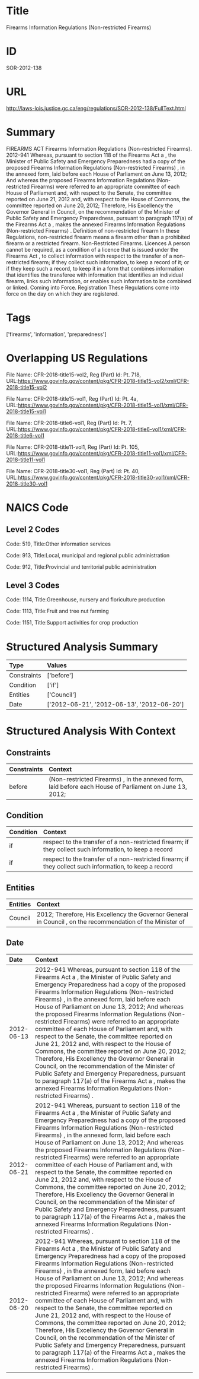 # Title
Firearms Information Regulations (Non-restricted Firearms)


# ID
SOR-2012-138

# URL
http://laws-lois.justice.gc.ca/eng/regulations/SOR-2012-138/FullText.html


# Summary
FIREARMS ACT Firearms Information Regulations (Non-restricted Firearms).
2012-941 Whereas, pursuant to section 118 of the  Firearms Act a , the Minister of Public Safety and Emergency Preparedness had a copy of the proposed  Firearms Information Regulations (Non-restricted Firearms) , in the annexed form, laid before each House of Parliament on June 13, 2012; And whereas the proposed  Firearms Information Regulations (Non-restricted Firearms)  were referred to an appropriate committee of each House of Parliament and, with respect to the Senate, the committee reported on June 21, 2012 and, with respect to the House of Commons, the committee reported on June 20, 2012; Therefore, His Excellency the Governor General in Council, on the recommendation of the Minister of Public Safety and Emergency Preparedness, pursuant to paragraph 117(a) of the  Firearms Act a , makes the annexed  Firearms Information Regulations (Non-restricted Firearms) .
Definition of  non-restricted firearm In these Regulations,  non-restricted firearm  means a firearm other than a prohibited firearm or a restricted firearm.
Non-Restricted Firearms.
Licences A person cannot be required, as a condition of a licence that is issued under the  Firearms Act , to collect information with respect to the transfer of a non-restricted firearm; if they collect such information, to keep a record of it; or if they keep such a record, to keep it in a form that combines information that identifies the transferee with information that identifies an individual firearm, links such information, or enables such information to be combined or linked.
Coming into Force.
Registration These Regulations come into force on the day on which they are registered.


# Tags
['firearms', 'information', 'preparedness']


# Overlapping US Regulations
File Name: CFR-2018-title15-vol2, Reg (Part) Id: Pt. 718, URL:https://www.govinfo.gov/content/pkg/CFR-2018-title15-vol2/xml/CFR-2018-title15-vol2

File Name: CFR-2018-title15-vol1, Reg (Part) Id: Pt. 4a, URL:https://www.govinfo.gov/content/pkg/CFR-2018-title15-vol1/xml/CFR-2018-title15-vol1

File Name: CFR-2018-title6-vol1, Reg (Part) Id: Pt. 7, URL:https://www.govinfo.gov/content/pkg/CFR-2018-title6-vol1/xml/CFR-2018-title6-vol1

File Name: CFR-2018-title11-vol1, Reg (Part) Id: Pt. 105, URL:https://www.govinfo.gov/content/pkg/CFR-2018-title11-vol1/xml/CFR-2018-title11-vol1

File Name: CFR-2018-title30-vol1, Reg (Part) Id: Pt. 40, URL:https://www.govinfo.gov/content/pkg/CFR-2018-title30-vol1/xml/CFR-2018-title30-vol1




# NAICS Code
## Level 2 Codes
Code: 519, Title:Other information services

Code: 913, Title:Local, municipal and regional public administration

Code: 912, Title:Provincial and territorial public administration




## Level 3 Codes
Code: 1114, Title:Greenhouse, nursery and floriculture production

Code: 1113, Title:Fruit and tree nut farming

Code: 1151, Title:Support activities for crop production







# Structured Analysis Summary
| Type        | Values                                     |
|:------------|:-------------------------------------------|
| Constraints | ['before']                                 |
| Condition   | ['if']                                     |
| Entities    | ['Council']                                |
| Date        | ['2012-06-21', '2012-06-13', '2012-06-20'] |


# Structured Analysis With Context
 


## Constraints
| Constraints   | Context                                                                                                 |
|:--------------|:--------------------------------------------------------------------------------------------------------|
| before        | (Non-restricted Firearms) , in the annexed form, laid before each House of Parliament on June 13, 2012; |


## Condition
| Condition   | Context                                                                                                 |
|:------------|:--------------------------------------------------------------------------------------------------------|
| if          | respect to the transfer of a non-restricted firearm; if they collect such information, to keep a record |
| if          | respect to the transfer of a non-restricted firearm; if they collect such information, to keep a record |


## Entities
| Entities   | Context                                                                                                    |
|:-----------|:-----------------------------------------------------------------------------------------------------------|
| Council    | 2012; Therefore, His Excellency the Governor General in Council , on the recommendation of the Minister of |


## Date
| Date       | Context                                                                                                                                                                                                                                                                                                                                                                                                                                                                                                                                                                                                                                                                                                                                                                                                                                                                                                       |
|:-----------|:--------------------------------------------------------------------------------------------------------------------------------------------------------------------------------------------------------------------------------------------------------------------------------------------------------------------------------------------------------------------------------------------------------------------------------------------------------------------------------------------------------------------------------------------------------------------------------------------------------------------------------------------------------------------------------------------------------------------------------------------------------------------------------------------------------------------------------------------------------------------------------------------------------------|
| 2012-06-13 | 2012-941 Whereas, pursuant to section 118 of the  Firearms Act a , the Minister of Public Safety and Emergency Preparedness had a copy of the proposed  Firearms Information Regulations (Non-restricted Firearms) , in the annexed form, laid before each House of Parliament on June 13, 2012; And whereas the proposed  Firearms Information Regulations (Non-restricted Firearms)  were referred to an appropriate committee of each House of Parliament and, with respect to the Senate, the committee reported on June 21, 2012 and, with respect to the House of Commons, the committee reported on June 20, 2012; Therefore, His Excellency the Governor General in Council, on the recommendation of the Minister of Public Safety and Emergency Preparedness, pursuant to paragraph 117(a) of the  Firearms Act a , makes the annexed  Firearms Information Regulations (Non-restricted Firearms) . |
| 2012-06-21 | 2012-941 Whereas, pursuant to section 118 of the  Firearms Act a , the Minister of Public Safety and Emergency Preparedness had a copy of the proposed  Firearms Information Regulations (Non-restricted Firearms) , in the annexed form, laid before each House of Parliament on June 13, 2012; And whereas the proposed  Firearms Information Regulations (Non-restricted Firearms)  were referred to an appropriate committee of each House of Parliament and, with respect to the Senate, the committee reported on June 21, 2012 and, with respect to the House of Commons, the committee reported on June 20, 2012; Therefore, His Excellency the Governor General in Council, on the recommendation of the Minister of Public Safety and Emergency Preparedness, pursuant to paragraph 117(a) of the  Firearms Act a , makes the annexed  Firearms Information Regulations (Non-restricted Firearms) . |
| 2012-06-20 | 2012-941 Whereas, pursuant to section 118 of the  Firearms Act a , the Minister of Public Safety and Emergency Preparedness had a copy of the proposed  Firearms Information Regulations (Non-restricted Firearms) , in the annexed form, laid before each House of Parliament on June 13, 2012; And whereas the proposed  Firearms Information Regulations (Non-restricted Firearms)  were referred to an appropriate committee of each House of Parliament and, with respect to the Senate, the committee reported on June 21, 2012 and, with respect to the House of Commons, the committee reported on June 20, 2012; Therefore, His Excellency the Governor General in Council, on the recommendation of the Minister of Public Safety and Emergency Preparedness, pursuant to paragraph 117(a) of the  Firearms Act a , makes the annexed  Firearms Information Regulations (Non-restricted Firearms) . |


